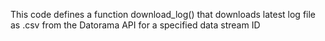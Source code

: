 This code defines a function download_log() that downloads latest log file as .csv from the Datorama API for a specified data stream ID
